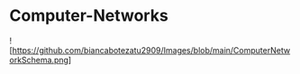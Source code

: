 # Computer-Networks
![https://github.com/biancabotezatu2909/Images/blob/main/ComputerNetworkSchema.png]
